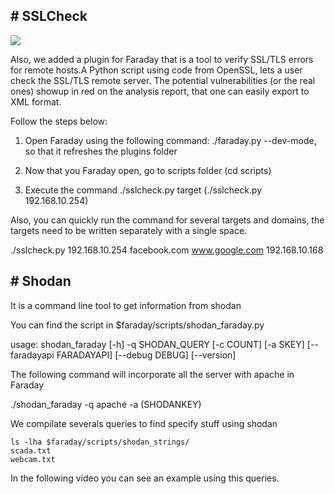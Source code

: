 ## # SSLCheck

![](https://raw.githubusercontent.com/wiki/infobyte/faraday/images/faraday_qt.png)

Also, we added a plugin for Faraday that is a tool to verify SSL/TLS errors for remote hosts.A Python script using code from OpenSSL, lets a user check the SSL/TLS remote server. The potential vulnerabilities (or the real ones) showup in red on the analysis report, that one can easily export to XML format.

Follow the steps below:

1. Open Faraday using the following command: ./faraday.py --dev-mode, so that it refreshes the plugins folder

2. Now that you Faraday open, go to scripts folder (cd scripts)

3. Execute the command ./sslcheck.py target (./sslcheck.py 192.168.10.254)

Also, you can quickly run the command for several targets and domains, the targets need to be written separately with a single space.

./sslcheck.py 192.168.10.254 facebook.com www.google.com 192.168.10.168

## # Shodan

It is a command line tool to get information from shodan

You can find the script in $faraday/scripts/shodan_faraday.py

usage: shodan_faraday [-h] -q SHODAN_QUERY [-c COUNT] [-a SKEY]
                      [--faradayapi FARADAYAPI] [--debug DEBUG] [--version]

The following command will incorporate all the server with apache in Faraday

./shodan_faraday -q apache -a (SHODANKEY)

We compilate severals queries to find specify stuff using shodan
```
ls -lha $faraday/scripts/shodan_strings/
scada.txt
webcam.txt 
```
In the following video you can see an example using this queries.